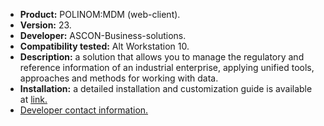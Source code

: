 * **Product:** POLINOM:MDM (web-client).
* **Version:** 23.
* **Developer:** ASCON-Business-solutions.
* **Compatibility tested:** Alt Workstation 10.
* **Description:** a solution that allows you to manage the regulatory and reference information of an industrial enterprise, applying unified tools, approaches and methods for working with data.
* **Installation:** a detailed installation and customization guide is available at [link.](https://files.ascon.ru/s/Lfqi8Df8yHawxLg)
* [Developer contact information.](https://ascon.ru/)


